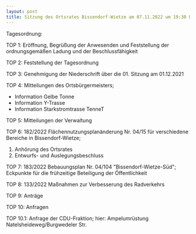 ```yaml
---
layout: post
title: Sitzung des Ortsrates Bissendorf-Wietze am 07.11.2022 um 19:30 Uhr in der Christophoruskirche
---
```

Tagesordnung: 

TOP 1: Eröffnung, Begrüßung der Anwesenden und Feststellung der ordnungsgemäßen Ladung und der Beschlussfähigkeit

TOP 2: Feststellung der Tagesordnung

TOP 3: Genehmigung der Niederschrift über die 01. Sitzung am 01.12.2021

TOP 4: Mitteilungen des Ortsbürgermeisters;
- Information Gelbe Tonne
- Information Y-Trasse
- Information Starkstromtrasse TenneT 

TOP 5: Mitteilungen der Verwaltung

TOP 6: 182/2022 Flächennutzungsplanänderung Nr. 04/15 für verschiedene Bereiche in Bissendorf-Wietze;
1. Anhörung des Ortsrates
2. Entwurfs- und Auslegungsbeschluss

TOP 7: 183/2022 Bebauungsplan Nr. 04/104 "Bissendorf-Wietze-Süd";
Eckpunkte für die frühzeitige Beteiligung der Öffentlichkeit

TOP 8: 133/2022 Maßnahmen zur Verbesserung des Radverkehrs

TOP 9: Anträge
         
TOP 10: Anfragen 

TOP 10.1: Anfrage der CDU-Fraktion; 
          hier: Ampelumrüstung Natelsheideweg/Burgwedeler Str.
 
